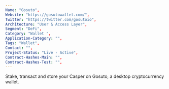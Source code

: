```yaml
--- 
Name: "Gosuto", 
Website: "https://gosutowallet.com/", 
Twitter: "https://twitter.com/gosutoio", 
Architecture: "User & Access Layer",
Segment: "DeFi",
Category: "Wallet ",
Application-Category: "",
Tags: "Wallet",
Contact: "",
Project-Status: "Live - Active",
Contract-Hashes-Main: "",
Contract-Hashes-Test: "",
--- 
```

<!--lang:en--> 
Stake, transact and store your Casper on Gosuto, a desktop cryptocurrency wallet.
<!--lang:es--] 
Apuesta, realiza transacciones y almacena tu Casper en Gosuto, una billetera de criptomonedas de escritorio.
<!--lang:de--] 
Setzen, handeln und speichern Sie Ihren Casper auf Gosuto, einer Desktop-Wallet für Kryptowährungen.
<!--lang:fr--] 
Stakez, traitez et stockez votre Casper sur Gosuto, un portefeuille de crypto-monnaie de bureau.
<!--lang:pl--] 
Stawiaj, przeprowadzaj transakcje i przechowuj swojego Caspera na Gosuto, stacjonarnym portfelu kryptowalutowym.
<!--lang:uk--] 
Робіть ставки, здійснюйте транзакції та зберігайте свій Casper на Gosuto, настільному гаманці криптовалюти.
[!--lang:*--> 
